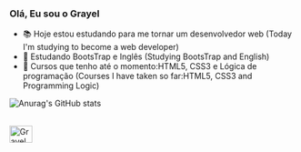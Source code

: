 ### Olá, Eu sou o Grayel

- 📚 Hoje estou estudando para me tornar um desenvolvedor web (Today I'm studying to become a web developer)
- 📖 Estudando BootsTrap e Inglês (Studying BootsTrap and English)
- 📜 Cursos que tenho até o momento:HTML5, CSS3 e Lógica de programação (Courses I have taken so far:HTML5, CSS3 and Programming Logic)


  
![Anurag's GitHub stats](https://github-readme-stats.vercel.app/api?username=GrayelOficial&show_icons=true&theme=dracula)

<div style="display: inline_block"><br>
<img align="center" alt="Grayel HTML5" height="30" width="40" src="https://cdn.jsdelivr.net/gh/devicons/devicon@latest/icons/html5/html5-original.svg"/>
</div>
          
        
          
            
          
